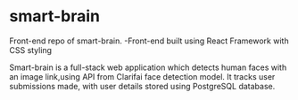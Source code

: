# smart-brain
Front-end repo of smart-brain.
-Front-end built using React Framework with CSS styling


Smart-brain is a full-stack web application which detects human faces with an image link,using API from Clarifai face detection model. It tracks user submissions made, with user details stored using PostgreSQL database.
